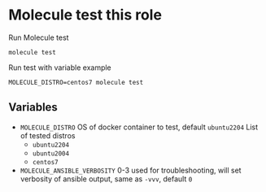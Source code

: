 # Molecule test this role

Run Molecule test
```
molecule test
```

Run test with variable example
```
MOLECULE_DISTRO=centos7 molecule test
```

## Variables
 - `MOLECULE_DISTRO` OS of docker container to test, default `ubuntu2204`
    List of tested distros
    - `ubuntu2204`
    - `ubuntu2004`
    - `centos7`
 - `MOLECULE_ANSIBLE_VERBOSITY` 0-3 used for troubleshooting, will set verbosity of ansible output, same as `-vvv`, default `0`